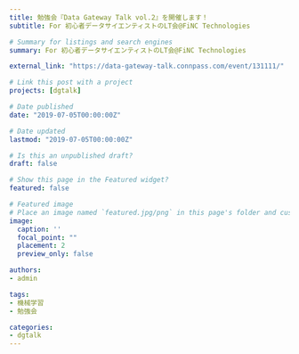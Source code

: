 ```yaml
---
title: 勉強会『Data Gateway Talk vol.2』を開催します！
subtitle: For 初心者データサイエンティストのLT会@FiNC Technologies

# Summary for listings and search engines
summary: For 初心者データサイエンティストのLT会@FiNC Technologies

external_link: "https://data-gateway-talk.connpass.com/event/131111/"

# Link this post with a project
projects: [dgtalk]

# Date published
date: "2019-07-05T00:00:00Z"

# Date updated
lastmod: "2019-07-05T00:00:00Z"

# Is this an unpublished draft?
draft: false

# Show this page in the Featured widget?
featured: false

# Featured image
# Place an image named `featured.jpg/png` in this page's folder and customize its options here.
image:
  caption: ''
  focal_point: ""
  placement: 2
  preview_only: false

authors:
- admin

tags:
- 機械学習
- 勉強会

categories:
- dgtalk
---
```

